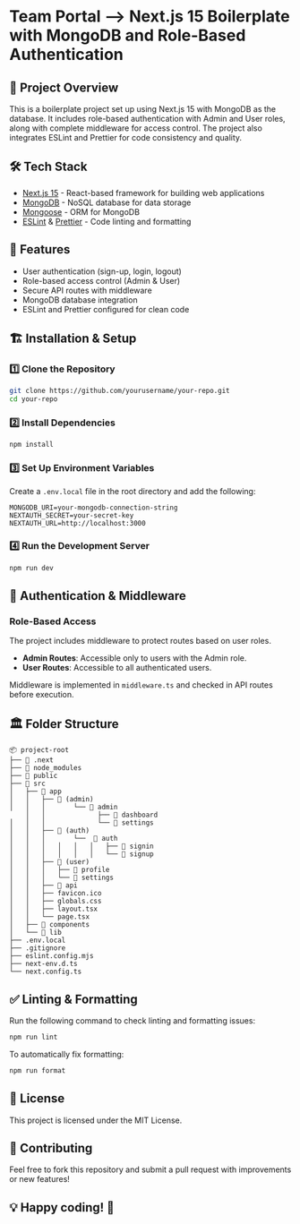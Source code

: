 # Team Portal --> Next.js 15 Boilerplate with MongoDB and Role-Based Authentication

## 🚀 Project Overview

This is a boilerplate project set up using Next.js 15 with MongoDB as the database. It includes role-based authentication with Admin and User roles, along with complete middleware for access control. The project also integrates ESLint and Prettier for code consistency and quality.

## 🛠️ Tech Stack

- [Next.js 15](https://nextjs.org/) - React-based framework for building web applications
- [MongoDB](https://www.mongodb.com/) - NoSQL database for data storage
- [Mongoose](https://mongoosejs.com/) - ORM for MongoDB
- [ESLint](https://eslint.org/) & [Prettier](https://prettier.io/) - Code linting and formatting

## 🔑 Features

- User authentication (sign-up, login, logout)
- Role-based access control (Admin & User)
- Secure API routes with middleware
- MongoDB database integration
- ESLint and Prettier configured for clean code

## 🏗️ Installation & Setup

### 1️⃣ Clone the Repository

```bash
git clone https://github.com/yourusername/your-repo.git
cd your-repo
```

### 2️⃣ Install Dependencies

```bash
npm install
```

### 3️⃣ Set Up Environment Variables

Create a `.env.local` file in the root directory and add the following:

```
MONGODB_URI=your-mongodb-connection-string
NEXTAUTH_SECRET=your-secret-key
NEXTAUTH_URL=http://localhost:3000
```

### 4️⃣ Run the Development Server

```bash
npm run dev
```

## 🔐 Authentication & Middleware

### Role-Based Access

The project includes middleware to protect routes based on user roles.

- **Admin Routes**: Accessible only to users with the Admin role.
- **User Routes**: Accessible to all authenticated users.

Middleware is implemented in `middleware.ts` and checked in API routes before execution.

## 🏛️ Folder Structure

```
📦 project-root
├── 📂 .next
├── 📂 node_modules
├── 📂 public
├── 📂 src
│   ├── 📂 app
│   │   ├── 📂 (admin)
│   │   │       └── 📂 admin
    │   │             ├── 📂 dashboard
│   │   │             └── 📂 settings
│   │   ├── 📂 (auth)
│   │   │       └──  📂 auth
│   │   │   │   │   │   ├── 📂 signin
│   │   │   │   │   │   └── 📂 signup
│   │   ├── 📂 (user)
│   │   │   ├── 📂 profile
│   │   │   └── 📂 settings
│   │   ├── 📂 api
│   │   ├── favicon.ico
│   │   ├── globals.css
│   │   ├── layout.tsx
│   │   └── page.tsx
│   ├── 📂 components
│   └── 📂 lib
├── .env.local
├── .gitignore
├── eslint.config.mjs
├── next-env.d.ts
└── next.config.ts
```

## ✅ Linting & Formatting

Run the following command to check linting and formatting issues:

```bash
npm run lint
```

To automatically fix formatting:

```bash
npm run format
```

## 📜 License

This project is licensed under the MIT License.

## 🎯 Contributing

Feel free to fork this repository and submit a pull request with improvements or new features!

## 💡 Happy coding! 🚀
